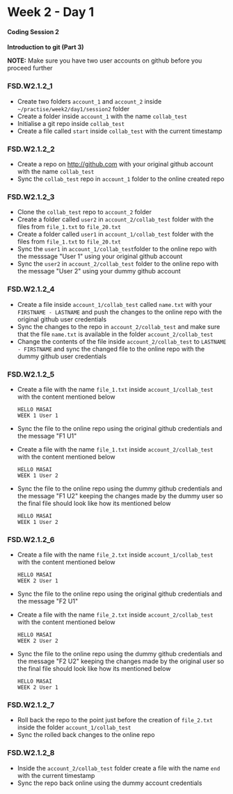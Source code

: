 # Week 2 - Day 1

#### Coding Session 2

**Introduction to git (Part 3)**

**NOTE:** Make sure you have two user accounts on github before you proceed further



### FSD.W2.1.2_1

- Create two folders `account_1` and `account_2` inside `~/practise/week2/day1/session2` folder
- Create a folder inside `account_1` with the name `collab_test`
- Initialise a git repo inside `collab_test`
- Create a file called `start` inside `collab_test` with the current timestamp

### FSD.W2.1.2_2

- Create a repo on http://github.com with your original github account with the name `collab_test`
- Sync the `collab_test` repo in `account_1` folder to the online created repo

### FSD.W2.1.2_3

- Clone the `collab_test` repo to `account_2` folder
- Create a folder called `user2` in `account_2/collab_test` folder with the files from `file_1.txt` to `file_20.txt`
- Create a folder called `user1` in `account_1/collab_test` folder with the files from `file_1.txt` to `file_20.txt`
- Sync the `user1` in `account_1/collab_test`folder to the online repo with the messsage "User 1" using your original github account
- Sync the `user2` in `account_2/collab_test` folder to the online repo with the message "User 2" using your dummy github account

### FSD.W2.1.2_4

- Create a file inside `account_1/collab_test` called `name.txt` with your `FIRSTNAME - LASTNAME` and push the changes to the online repo with the original github user credentials
- Sync the changes to the repo in `account_2/collab_test` and make sure that the file `name.txt` is available in the folder `account_2/collab_test`
- Change the contents of the file  inside `account_2/collab_test` to `LASTNAME - FIRSTNAME` and sync the changed file to the online repo with the dummy github user credentials

### FSD.W2.1.2_5

- Create a file with the name `file_1.txt` inside `account_1/collab_test` with the content  mentioned below

  ```
  HELLO MASAI 
  WEEK 1 User 1
  ```
  
- Sync the file to the online repo using the original github credentials and the message "F1 U1"

- Create a file with the name `file_1.txt` inside `account_2/collab_test` with the content mentioned below

  ```
  HELLO MASAI 
  WEEK 1 User 2
  ```
  
- Sync the file to the online repo using the dummy github credentials and the message "F1 U2" keeping the changes made by the dummy user so the final file should look like how its mentioned below
  ```
  HELLO MASAI 
  WEEK 1 User 2
  ```


### FSD.W2.1.2_6

- Create a file with the name `file_2.txt` inside `account_1/collab_test` with the content  mentioned below

  ```
  HELLO MASAI 
  WEEK 2 User 1
  ```
  
- Sync the file to the online repo using the original github credentials and the message "F2 U1"

- Create a file with the name `file_2.txt` inside `account_2/collab_test` with the content mentioned below

  ```
  HELLO MASAI 
  WEEK 2 User 2
  ```
  
- Sync the file to the online repo using the dummy github credentials and the message "F2 U2" keeping the changes made by the original user so the final file should look like how its mentioned below

  ```
  HELLO MASAI 
  WEEK 2 User 1
  ```
  
### FSD.W2.1.2_7

- Roll back the repo to the point just before the creation of `file_2.txt` inside the folder `account_1/collab_test`
- Sync the rolled back changes to the online repo

### FSD.W2.1.2_8

- Inside the `account_2/collab_test` folder create a file with the name `end` with the current timestamp
- Sync the repo back online using the dummy account credentials
